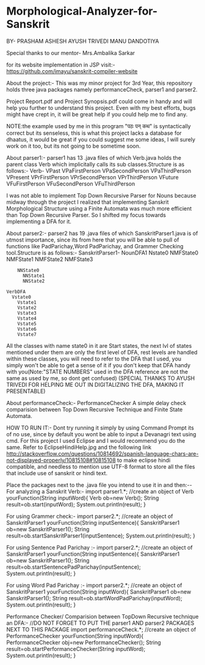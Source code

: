 # Morphological-Analyzer-for-Sanskrit
BY- PRASHAM ASHESH
    AYUSH TRIVEDI
    MANU DANDOTIYA

Special thanks to our mentor- Mrs.Ambalika Sarkar

for its website implementation in JSP visit:-
https://github.com/imayu/sanskrit-compiler-website


About the project:-
This was my minor project for 3rd Year, this repository holds three java packages namely performanceCheck, parser1 and parser2.

Project Report.pdf and Project Synopsis.pdf could come in handy and will help you further to understand this project.
Even with my best efforts, bugs might have crept in, it will be great help if you could help me to find any.

NOTE:the example used by me in this program "पठः पन् कथ" is syntactically correct but its senseless, this is what 
this project lacks a database for dhaatus, it would be great if you could suggest me some ideas, I will surely work on
it too, but its not going to be sometime soon.

About parser1:-
parser1 has 13 .java files of which Verb.java holds the parent class Verb which implicitally calls its
sub classes.Structure is as follows:-
Verb-
    VPast
      VPaFirstPerson
      VPaSecondPerson
      VPaThirdPerson
    VPresent
      VPrFirstPerson
      VPrSecondPerson
      VPrThirdPerson
    VFuture
      VFuFirstPerson
      VFuSecondPerson
      VFuThirdPerson

I was not able to implement Top Down Recursive Parser for Nouns because midway through the project I realized that
implementing Sanskrit Morphological Structure using a Finite Automata was much more efficient than Top Down Recursive Parser.
So I shifted my focus towards implementing a DFA for it.

About parser2:-
parser2 has 19 .java files of which SanskritParser1.java is of utmost importance, since its from here that you will be able to
pull of functions like PadParichay,Word PadParichay, and Grammer Checking tool.Structure is as follows:-
SanskritParser1-
    NounDFA1
      Nstate0
        NMFState0
          NMFState1
          NMFState2
          NMFState3
        
        NNState0
          NNState1
          NNState2
    
    VerbDFA
      Vstate0
        Vstate1
        Vstate2
        Vstate3
        Vstate4
        Vstate5
        Vstate6
        Vstate7

All the classes with name state0 in it are Start states, the next lvl of states mentioned under them are only the first
level of DFA, rest levels are handled within these classes, you will need to refer to the DFA that I used, you simply won't
be able to get a sense of it if you don't keep that DFA handy with you(Note:"STATE NUMBERS" used in the DFA reference are not 
the same as used by me, so dont get confused)
(SPECIAL THANKS TO AYUSH TRIVEDI FOR HELPING ME OUT IN DIGITALIZING THE DFA, MAKING IT PRESENTABLE)

About performanceCheck:-
    PerformanceChecker
A simple delay check comparision between Top Down Recursive Technique and Finite State Automata.


HOW TO RUN IT:-
Dont try running it simply by using Command Prompt its of no use, since by default you wont be able to input a Devanagri text
using cmd. For this project I used Eclipse and I would recommend you do the same. Refer to EclipseHindiHelp.jpg and the following link
http://stackoverflow.com/questions/10814692/spanish-language-chars-are-not-displayed-properly/10815108#10815108 to make eclipse hindi 
compatible, and needless to mention use UTF-8 format to store all the files that include use of sanskrit or hindi text. 

Place the packages next to the .java file you intend to use it in and then:--
For analyzing a Sanskrit Verb:-
import parser1.*;
    //create an object of Verb
    yourFunction(String inputWord){
      Verb ob=new Verb();
      String result=ob.start(inputWord);
      System.out.println(result);
      }

For using Grammer check:-
import parser2.*;
    //create an object of SanskritParser1
    yourFunction(String inputSentence){
      SanskritParser1 ob=new  SanskritParser1();
      String result=ob.startSanskritParser1(inputSentence);
      System.out.println(result);
      }

For using Sentence Pad Parichay :-
import parser2.*;
    //create an object of SanskritParser1
    yourFunction(String inputSentence){
      SanskritParser1 ob=new  SanskritParser1();
      String result=ob.startSentencePadParichay(inputSentence);
      System.out.println(result);
      }

For using Word Pad Parichay :-
import parser2.*;
    //create an object of SanskritParser1
    yourFunction(String inputWord){
      SanskritParser1 ob=new  SanskritParser1();
      String result=ob.startWordPadParichay(inputWord);
      System.out.println(result);
      }

Performance Checker/ Comparision between TopDown Recursive technique an DFA:- 
//DO NOT FORGET TO PUT THE parser1 AND parser2 PACKAGES NEXT TO THIS PACKAGE
import performanceCheck.*;
    //create an object of PerformanceChecker
    yourFunction(String inputWord){
      PerformanceChecker obj=new PerformanceChecker();
      String result=ob.startPerformanceChecker(String inputWord);
      System.out.println(result);
      }
